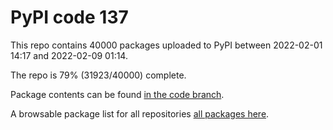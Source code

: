 # PyPI code 137

This repo contains 40000 packages uploaded to PyPI between 
2022-02-01 14:17 and 2022-02-09 01:14.

The repo is 79% (31923/40000) complete.

Package contents can be found [in the code branch](https://github.com/pypi-data/pypi-mirror-137/tree/code/packages).

A browsable package list for all repositories [all packages here](https://pypi-data.github.io/website/repositories/pypi-mirror-137).


